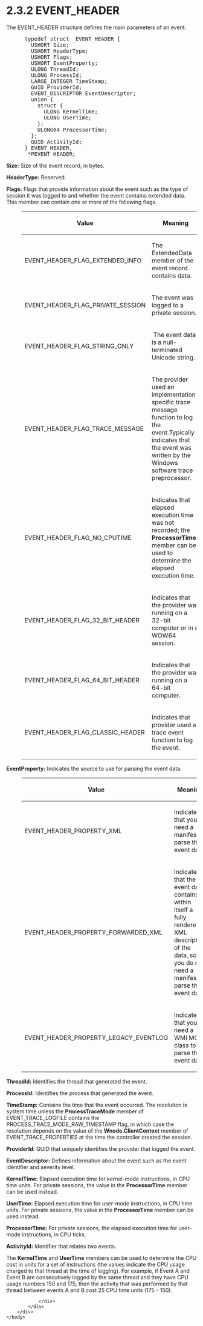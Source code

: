<html dir="LTR" xmlns:mshelp="http://msdn.microsoft.com/mshelp" xmlns:ddue="http://ddue.schemas.microsoft.com/authoring/2003/5" xmlns:xlink="http://www.w3.org/1999/xlink" xmlns:tool="http://www.microsoft.com/tooltip">
    <head>
        <meta http-equiv="Content-Type" content="text/html; CHARSET=utf-8"></meta>
        <meta name="save" content="history"></meta>
        <title>2.3.2 EVENT_HEADER</title>
        <xml>
            <mshelp:toctitle title="2.3.2 EVENT_HEADER"></mshelp:toctitle>
            <mshelp:rltitle title="[MS-DTYP]: EVENT_HEADER"></mshelp:rltitle>
            <mshelp:keyword index="A" term="fa4f7836-06ee-4ab6-8688-386a5a85f8c5"></mshelp:keyword>
            <mshelp:attr name="DCSext.ContentType" value="open specification"></mshelp:attr>
            <mshelp:attr name="AssetID" value="fa4f7836-06ee-4ab6-8688-386a5a85f8c5"></mshelp:attr>
            <mshelp:attr name="TopicType" value="kbRef"></mshelp:attr>
            <mshelp:attr name="DCSext.Title" value="[MS-DTYP]: EVENT_HEADER" />
        </xml>
    </head>
    <body>
        <div id="header">
            <h1 class="heading">2.3.2 EVENT_HEADER</h1>
        </div>
        <div id="mainSection">
            <div id="mainBody">
                <div id="allHistory" class="saveHistory"></div>
                <div id="sectionSection0" class="section" name="collapseableSection">
                    

<p>The EVENT_HEADER structure defines the main parameters of an
event.</p>

<dl>
<dd>
<div><pre> typedef struct _EVENT_HEADER {
   USHORT Size;
   USHORT HeaderType;
   USHORT Flags;
   USHORT EventProperty;
   ULONG ThreadId;
   ULONG ProcessId;
   LARGE_INTEGER TimeStamp;
   GUID ProviderId;
   EVENT_DESCRIPTOR EventDescriptor;
   union {
     struct {
       ULONG KernelTime;
       ULONG UserTime;
     };
     ULONG64 ProcessorTime;
   };
   GUID ActivityId;
 } EVENT_HEADER,
  *PEVENT_HEADER;
</pre></div>
</dd></dl>

<p><b>Size:</b>  Size of the event record, in
bytes.</p>

<p><b>HeaderType:</b>  Reserved.</p>

<p><b>Flags:</b>  Flags that provide
information about the event such as the type of session it was logged to and
whether the event contains extended data. This member can contain one or more
of the following flags.</p>

<dl>
<dd>
<table>
 <thead>
  <tr>
   <th>
   <p>Value</p>
   </th>
   <th>
   <p>Meaning</p>
   </th>
  </tr>
 </thead>
 <tr>
  <td>
  <p>EVENT_HEADER_FLAG_EXTENDED_INFO</p>
  </td>
  <td>
  <p>The ExtendedData member of the event record contains
  data.</p>
  </td>
 </tr>
 <tr>
  <td>
  <p>EVENT_HEADER_FLAG_PRIVATE_SESSION</p>
  </td>
  <td>
  <p>The event was logged to a private session.</p>
  </td>
 </tr>
 <tr>
  <td>
  <p>EVENT_HEADER_FLAG_STRING_ONLY</p>
  </td>
  <td>
  <p> The event data is a null-terminated Unicode string.</p>
  </td>
 </tr>
 <tr>
  <td>
  <p>EVENT_HEADER_FLAG_TRACE_MESSAGE</p>
  </td>
  <td>
  <p>The provider used an implementation-specific trace
  message function to log the event.Typically indicates that the event was
  written by the Windows software trace preprocessor.</p>
  </td>
 </tr>
 <tr>
  <td>
  <p>EVENT_HEADER_FLAG_NO_CPUTIME</p>
  </td>
  <td>
  <p>Indicates that elapsed execution time was not
  recorded; the <b>ProcessorTime</b> member can be used to determine the
  elapsed execution time.</p>
  </td>
 </tr>
 <tr>
  <td>
  <p>EVENT_HEADER_FLAG_32_BIT_HEADER</p>
  </td>
  <td>
  <p>Indicates that the provider was running on a 32-bit
  computer or in a WOW64 session.</p>
  </td>
 </tr>
 <tr>
  <td>
  <p>EVENT_HEADER_FLAG_64_BIT_HEADER</p>
  </td>
  <td>
  <p>Indicates that the provider was running on a 64-bit
  computer.</p>
  </td>
 </tr>
 <tr>
  <td>
  <p>EVENT_HEADER_FLAG_CLASSIC_HEADER</p>
  </td>
  <td>
  <p>Indicates that provider used a trace event function to
  log the event.</p>
  </td>
 </tr>
</table>
</dd></dl>

<p><b>EventProperty:</b>  Indicates the source
to use for parsing the event data.</p>

<dl>
<dd>
<table>
 <thead>
  <tr>
   <th>
   <p>Value</p>
   </th>
   <th>
   <p>Meaning</p>
   </th>
  </tr>
 </thead>
 <tr>
  <td>
  <p>EVENT_HEADER_PROPERTY_XML</p>
  </td>
  <td>
  <p>Indicates that you need a manifest to parse the event
  data.</p>
  </td>
 </tr>
 <tr>
  <td>
  <p>EVENT_HEADER_PROPERTY_FORWARDED_XML</p>
  </td>
  <td>
  <p>Indicates that the event data contains within itself a
  fully rendered XML description of the data, so you do not need a manifest to
  parse the event data.</p>
  </td>
 </tr>
 <tr>
  <td>
  <p>EVENT_HEADER_PROPERTY_LEGACY_EVENTLOG</p>
  </td>
  <td>
  <p>Indicates that you need a WMI MOF class to parse the
  event data.</p>
  </td>
 </tr>
</table>
</dd></dl>

<p><b>ThreadId:</b>  Identifies the thread
that generated the event.</p>

<p><b>ProcessId:</b>  Identifies the process
that generated the event.</p>

<p><b>TimeStamp:</b>  Contains the time that
the event occurred. The resolution is system time unless the <b>ProcessTraceMode</b>
member of EVENT_TRACE_LOGFILE contains the PROCESS_TRACE_MODE_RAW_TIMESTAMP
flag, in which case the resolution depends on the value of the <b>Wnode.ClientContext</b>
member of EVENT_TRACE_PROPERTIES at the time the controller created the
session.</p>

<p><b>ProviderId:</b>  GUID that uniquely
identifies the provider that logged the event.</p>

<p><b>EventDescriptor:</b>  Defines
information about the event such as the event identifier and severity level.</p>

<p><b>KernelTime:</b>  Elapsed execution time
for kernel-mode instructions, in CPU time units. For private sessions, the
value in the <b>ProcessorTime</b> member can be used instead.</p>

<p><b>UserTime:</b>  Elapsed execution time
for user-mode instructions, in CPU time units. For private sessions, the value
in the <b>ProcessorTime</b> member can be used instead.</p>

<p><b>ProcessorTime:</b>  For private
sessions, the elapsed execution time for user-mode instructions, in CPU ticks.</p>

<p><b>ActivityId:</b>  Identifier that relates
two events.</p>

<p>The <b>KernelTime</b> and <b>UserTime</b> members can be
used to determine the CPU cost in units for a set of instructions (the values
indicate the CPU usage charged to that thread at the time of logging). For
example, if Event A and Event B are consecutively logged by the same thread and
they have CPU usage numbers 150 and 175, then the activity that was performed
by that thread between events A and B cost 25 CPU time units (175 – 150).</p>


                </div>
            </div>
        </div>
    </body>
</html>